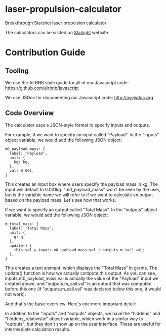 # laser-propulsion-calculator
Breakthrough Starshot laser propulsion calculator

The calculators can be visited on [Starlight](http://www.deepspace.ucsb.edu/projects/directed-energy-interstellar-precursors) website.

# Contribution Guide

## Tooling
We use the AirBNB style guide for all of our Javascript code:
https://github.com/airbnb/javascript

We use JSDoc for documenting our Javascript code:
http://usejsdoc.org

## Code Overview
The calculator uses a JSON-style format to specify inputs and outputs.

For example, if we want to specify an input called "Payload". In the "inputs" object variable, we would add the following JSON object:

```
m0_payload_mass: {
  label: 'Payload',
  unit: {
    kg: kg,
  },
  val: 0.001,
}
```

This creates an input box where users specify the payload mass in kg. The input will default to 0.001kg. "m0_payload_mass" won't be seen by the user, but is the variable name we will refer to if we want to calculate an output based on the payload mass. Let's see how that works.

If we want to specify an output called "Total Mass". In the "outputs" object variable, we would add the following JSON object:

```
m_total_mass: {
  label: 'Total Mass',
  unit: {
    g: g,
  },
  update() {
    this.val = inputs.m0_payload_mass.val + outputs.m_sail.val;
  },
}
```

This creates a text element, which displays the "Total Mass" in grams. The update() function is how we actually compute this output. As you can see, inputs.m0_payload_mass.val is actually the value of the "Payload" input we created above, and "outputs.m_sail.val" is an output that was computed before this one (if "outputs.m_sail.val" was declared below this one, it would not work).

And that's the basic overview. Here's one more important detail:

In addition to the "inputs" and "outputs" objects, we have the "hiddens" and "hiddens_relativistic" object variable, which work in a similar way to "outputs", but they don't show up on the user interface. These are useful for intermediate calculation results.

